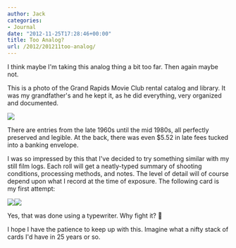 ```yaml
---
author: Jack
categories:
- Journal
date: "2012-11-25T17:28:46+00:00"
title: Too Analog?
url: /2012/201211too-analog/
---
```


I think maybe I'm taking this analog thing a bit too far. Then again maybe not.

This is a photo of the Grand Rapids Movie Club rental catalog and library. It was my grandfather's and he kept it, as he did everything, very organized and documented. 


![][1] 

There are entries from the late 1960s until the mid 1980s, all perfectly preserved and legible. At the back, there was even $5.52 in late fees tucked into a banking envelope.&nbsp;

I was so impressed by this that I've decided to try something similar with my still film logs. Each roll will get a neatly-typed summary of shooting conditions, processing methods, and notes. The level of detail will of course depend upon what I record at the time of exposure. The following card is my first attempt:

<div class="image-gallery-wrapper">
  <img src="/img/2012/11/20120634.jpg" /><img src="/img/2012/11/20120635.jpg" />
</div>

Yes, that was done using a typewriter. Why fight it? 🙂

I hope I have the patience to keep up with this. Imagine what a nifty stack of cards I'd have in 25 years or so.

 [1]: /img/2012/11/20120633.jpg